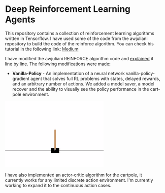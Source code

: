 # Deep Reinforcement Learning Agents

This repository contains a collection of reinforcement learning algorithms written in Tensorflow. I have used some of the code from the awjuliani repository to build the code of the reinforce algorithm. You can check his tutorial in the following link: [Medium](https://medium.com/@awjuliani/super-simple-reinforcement-learning-tutorial-part-2-ded33892c724)

I have modified the awjuliani REINFORCE algorithm code and [explained](https://github.com/diegoorellanaga/Reinforcement-Learning/blob/master/reinforce/code-explanation/Vanilla-policy-gradient-explanation.md) it line by line. The following modifications were made:

* **Vanilla-Policy** - An implementation of a neural network vanilla-policy-gradient agent that solves full RL problems with states, delayed rewards, and an arbitrary number of actions. We added a model saver, a model recover and the ability to visually see the policy performance in the cart-pole environment.

![Alt Text](/reinforce/code-explanation/Pictures/cartpole.gif)



I have also implemented an actor-critic algorithm for the cartpole, it currently works for any limited discrete action environment. I'm currently working to expand it to the continuous action cases.
